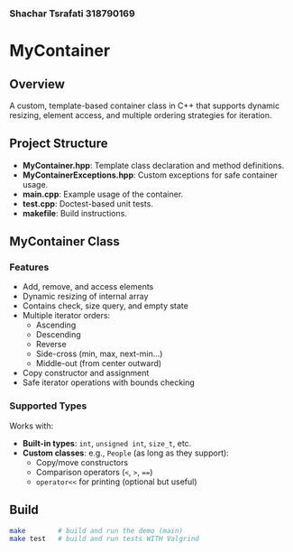 ### Shachar Tsrafati 318790169
# MyContainer<T>

## Overview
A custom, template-based container class in C++ that supports dynamic resizing, element access, and multiple ordering strategies for iteration.

## Project Structure
- **MyContainer.hpp**: Template class declaration and method definitions.
- **MyContainerExceptions.hpp**: Custom exceptions for safe container usage.
- **main.cpp**: Example usage of the container.
- **test.cpp**: Doctest-based unit tests.
- **makefile**: Build instructions.

## MyContainer Class

### Features
- Add, remove, and access elements
- Dynamic resizing of internal array
- Contains check, size query, and empty state
- Multiple iterator orders:
    - Ascending
    - Descending
    - Reverse
    - Side-cross (min, max, next-min...)
    - Middle-out (from center outward)
- Copy constructor and assignment
- Safe iterator operations with bounds checking

### Supported Types

Works with:
- **Built-in types**: `int`, `unsigned int`, `size_t`, etc.
- **Custom classes**: e.g., `People` (as long as they support):
    - Copy/move constructors
    - Comparison operators (`<`, `>`, `==`)
    - `operator<<` for printing (optional but useful)

## Build

```bash
make        # build and run the demo (main)
make test   # build and run tests WITH Valgrind
